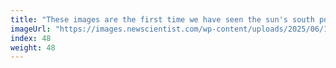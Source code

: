 ```yaml
---
title: "These images are the first time we have seen the sun's south pole"
imageUrl: "https://images.newscientist.com/wp-content/uploads/2025/06/10132941/SEI_254904806.jpg?width=788"
index: 48
weight: 48
---
```

